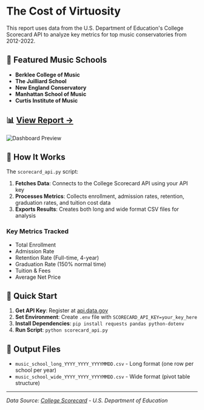 # The Cost of Virtuosity

This report uses data from the U.S. Department of Education's College Scorecard API to analyze key metrics for top music conservatories from 2012-2022.

## 🎼 Featured Music Schools

- **Berklee College of Music**
- **The Juilliard School** 
- **New England Conservatory**
- **Manhattan School of Music**
- **Curtis Institute of Music**

## 📊 **[View Report →](./index.html)**

![Dashboard Preview](https://public.tableau.com/static/images/Ac/AcceptanceDash/AcceptanceDash/1.png)

## 🔧 How It Works

The `scorecard_api.py` script:

1. **Fetches Data**: Connects to the College Scorecard API using your API key
2. **Processes Metrics**: Collects enrollment, admission rates, retention, graduation rates, and tuition cost data
3. **Exports Results**: Creates both long and wide format CSV files for analysis

### Key Metrics Tracked
- Total Enrollment
- Admission Rate
- Retention Rate (Full-time, 4-year)
- Graduation Rate (150% normal time)
- Tuition & Fees
- Average Net Price

## 🚀 Quick Start

1. **Get API Key**: Register at [api.data.gov](https://api.data.gov/signup) 
2. **Set Environment**: Create `.env` file with `SCORECARD_API_KEY=your_key_here`
3. **Install Dependencies**: `pip install requests pandas python-dotenv`
4. **Run Script**: `python scorecard_api.py`

## 📁 Output Files

- `music_school_long_YYYY_YYYY_YYYYMMDD.csv` - Long format (one row per school per year)
- `music_school_wide_YYYY_YYYY_YYYYMMDD.csv` - Wide format (pivot table structure)

---

*Data Source: [College Scorecard](https://collegescorecard.ed.gov/) - U.S. Department of Education*